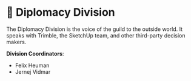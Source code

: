 # 💬 Diplomacy Division

The Diplomacy Division is the voice of the guild to the outside world. It speaks with Trimble, the SketchUp team, and other third-party decision makers.

**Division Coordinators**:

- Felix Heuman
- Jernej Vidmar
